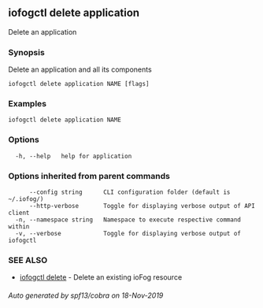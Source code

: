 ## iofogctl delete application

Delete an application

### Synopsis

Delete an application and all its components

```
iofogctl delete application NAME [flags]
```

### Examples

```
iofogctl delete application NAME
```

### Options

```
  -h, --help   help for application
```

### Options inherited from parent commands

```
      --config string      CLI configuration folder (default is ~/.iofog/)
      --http-verbose       Toggle for displaying verbose output of API client
  -n, --namespace string   Namespace to execute respective command within
  -v, --verbose            Toggle for displaying verbose output of iofogctl
```

### SEE ALSO

* [iofogctl delete](iofogctl_delete.md)	 - Delete an existing ioFog resource

###### Auto generated by spf13/cobra on 18-Nov-2019
